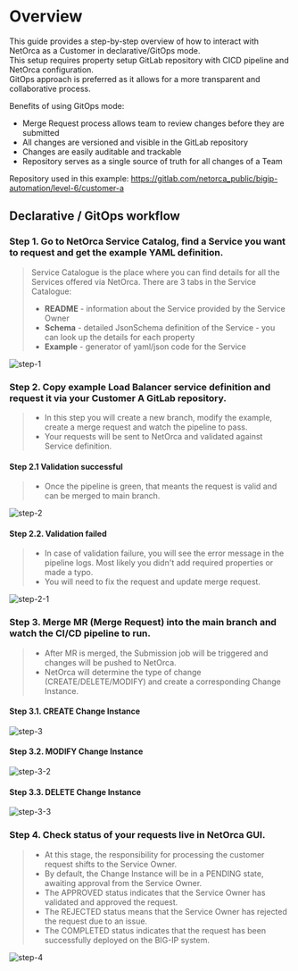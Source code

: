 # Overview

This guide provides a step-by-step overview of how to interact with NetOrca as a Customer in declarative/GitOps mode.<br>
This setup requires property setup GitLab repository with CICD pipeline and NetOrca configuration.<br>
GitOps approach is preferred as it allows for a more transparent and collaborative process.

Benefits of using GitOps mode:
- Merge Request process allows team to review changes before they are submitted
- All changes are versioned and visible in the GitLab repository
- Changes are easily auditable and trackable
- Repository serves as a single source of truth for all changes of a Team

Repository used in this example:
https://gitlab.com/netorca_public/bigip-automation/level-6/customer-a 


## Declarative / GitOps workflow
### Step 1. Go to NetOrca Service Catalog, find a Service you want to request and get the example YAML definition.

> Service Catalogue is the place where you can find details for all the Services offered via NetOrca.
> There are 3 tabs in the Service Catalogue:
> - **README** - information about the Service provided by the Service Owner
> - **Schema** - detailed JsonSchema definition of the Service - you can look up the details for each property
> - **Example** - generator of yaml/json code for the Service

![step-1](../../images/level6_demo_customer_step1.gif)

### Step 2. Copy example Load Balancer service definition and request it via your Customer A GitLab repository.

> - In this step you will create a new branch, modify the example, create a merge request and watch the pipeline to pass.
> - Your requests will be sent to NetOrca and validated against Service definition.


#### Step 2.1 Validation successful

> - Once the pipeline is green, that meants the request is valid and can be merged to main branch.

![step-2](../../images/level6_demo_customer_step2.gif)

#### Step 2.2. Validation failed

> - In case of validation failure, you will see the error message in the pipeline logs. Most likely you didn't add required properties or made a typo.
> - You will need to fix the request and update merge request.

![step-2-1](../../images/level6_demo_customer_step2_1.gif)

### Step 3. Merge MR (Merge Request) into the main branch and watch the CI/CD pipeline to run.

> - After MR is merged, the Submission job will be triggered and changes will be pushed to NetOrca.
> - NetOrca will determine the type of change (CREATE/DELETE/MODIFY) and create a corresponding Change Instance.

#### Step 3.1. CREATE Change Instance
![step-3](../../images/level6_demo_customer_step3.gif)

#### Step 3.2. MODIFY Change Instance
![step-3-2](../../images/level6_demo_customer_step3_2.gif)

#### Step 3.3. DELETE Change Instance
![step-3-3](../../images/level6_demo_customer_step3_3.gif)

### Step 4. Check status of your requests live in NetOrca GUI.

> - At this stage, the responsibility for processing the customer request shifts to the Service Owner.
> - By default, the Change Instance will be in a PENDING state, awaiting approval from the Service Owner.
> - The APPROVED status indicates that the Service Owner has validated and approved the request.
> - The REJECTED status means that the Service Owner has rejected the request due to an issue.
> - The COMPLETED status indicates that the request has been successfully deployed on the BIG-IP system.

![step-4](../../images/level6_demo_customer_step4.gif)

